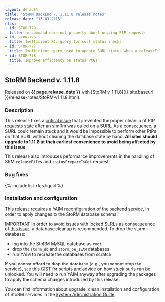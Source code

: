 ```yaml
---
layout: default
title: "StoRM BackEnd v. 1.11.8 release notes"
release_date: "13.03.2015"
rfcs:
- id: STOR-779
  title: rm command does not properly abort ongoing PtP requests
- id: STOR-776
  title: Inefficient SQL query for surl status checks
- id: STOR-777
  title: Inefficient query used to update SURL status when a releaseFiles is called
- id: STOR-778
  title: Improve efficiency on status PtGs
---
```


## StoRM Backend v. 1.11.8

Released on **{{ page.release_date }}** with [StoRM v. 1.11.8]({{ site.baseurl }}/release-notes/StoRM-v1.11.8.html).

### Description

This release fixes a [critical issue][STOR-779] that prevented the proper
cleanup of PtP requests state after an srmRm was called on a SURL. As a
consequence, a SURL could remain stuck and it would be impossible to perform
other PtPs on that SURL without cleaning the database state by hand. **All sites
should upgrade to 1.11.8 at their earliest convenience to avoid being affected
by this issue**.

This release also introduces peformance improvements in the handling of SRM
`releaseFiles` and `statusPrepareToGet` requests.

### Bug fixes

{% include list-rfcs.liquid %}

### Installation and configuration

This release requires a YAIM reconfiguration of the backend service, in order
to apply changes to the StoRM database schema.

<span class="label label-warning">IMPORTANT</span> 
In order to avoid issues with locked SURLs as consequeunce of [this
issue][STOR-779], a database cleanup is recommended. To drop the storm
database:

- log into the StoRM MySQL database as `root`
- drop the `storm_db` and `storm_be_ISAM` databases
- run YAIM to recreate the databases from scratch

If you cannot afford to drop the database (e.g., you cannot stop the service),
see [this GIST][STOR-779-workaround] for scripts and advice on how _stuck_
surls can be unlocked. You will need to run YAIM anyway after upgrading the packages
to apply the schema changes introduced by this release.

You can find information about upgrade, clean installation and configuration of
StoRM services in the [System Administration Guide][storm-sysadmin-guide].

[STOR-779-workaround]: https://gist.github.com/andreaceccanti/2d1dc8eee162f2b7fbad
[STOR-779]: https://issues.infn.it/jira/browse/STOR-779
[storm-sysadmin-guide]: {{site.baseurl}}/documentation/sysadmin-guide/1.11.8
